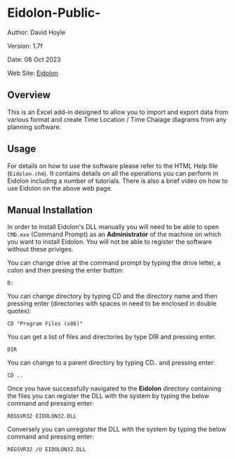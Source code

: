 # Eidolon-Public-

Author:   David Hoyle

Version:  1.7f

Date:     08 Oct 2023

Web Site: [Eidolon](https://github.com/DGH2112/Eidolon-Public-)

## Overview

This is an Excel add-in designed to allow you to import and export data from various format and create Time Location / Time Chaiage diagrams from any planning software.

## Usage

For details on how to use the software please refer to the HTML Help file (`Eidolon.chm`). It contains details on all the operations you can perform in Eidolon including a number of tutorials. There is also a brief video on how to use Eidolon on the above web page.

## Manual Installation

In order to install Eidolon's DLL manually you will need to be able to open `CMD.exe` (Command Prompt) as an **Administrator** of the machine on which you want to install Eidolon. You will not be able to register the software without these priviges.

You can change drive at the command prompt by typing the drive letter, a colon and then presing the enter button:

    D:

You can change directory by typing CD and the directory name and then pressing enter (directories with spaces in need to be enclosed in double quotes):

    CD "Program Files (x86)"

You can get a list of files and directories by type DIR and pressing enter.

    DIR

You can change to a parent directory by typing CD.. and pressing enter:

    CD ..

Once you have successfully navigated to the **Eidolon** directory containing the files you can register the DLL with the system by typing the below command and pressing enter:

    REGSVR32 EIDOLON32.DLL

Conversely you can unregister the DLL with the system by typing the below command and pressing enter:

    REGSVR32 /U EIDOLON32.DLL
